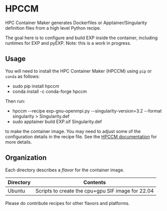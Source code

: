 # HPCCM

HPC Container Maker generates Dockerfiles or Apptainer/Singularity
definition files from a high level Python recipe.

The goal here is to configure and build EXP inside the container,
including runtimes for EXP and pyEXP.  Note: this is a work in
progress.

## Usage

You will need to install the HPC Container Maker (HPCCM) using `pip`
or `conda` as follows:
- sudo pip install hpccm
- conda install -c conda-forge hpccm

Then run:
- hpccm --recipe exp-gnu-openmpi.py --singularity-version=3.2 --format singularity > Singularity.def
- sudo apptainer build EXP.sif Singularity.def

to make the container image.  You may need to adjust some of the
configuration details in the recipe file.  See the [HPCCM
documentation](https://github.com/NVIDIA/hpc-container-maker/blob/master/docs/getting_started.md)
for more details.

## Organization

Each directory describes a _flavor_ for the container image.

| Directory    | Contents |
| ---          | ---      |
| Ubuntu       | Scripts to create the cpu+gpu SIF image for 22.04 |

Please do contribute recipes for other flavors and platforms.
